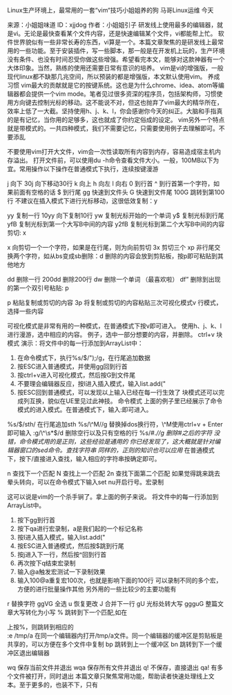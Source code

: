 Linux生产环境上，最常用的一套“vim“技巧小姐姐养的狗 马哥Linux运维 今天


来源：小姐姐味道
ID：xjjdog
作者：小姐姐引子
研发线上使用最多的编辑器，就是vi。无论是最快查看某个文件内容，还是快速编辑某个文件，vi都能帮上忙。
软件世界貌似有一些非常长寿的东西，vi算是一个。本篇文章聚焦的是研发线上最常用的一些功能。至于安装插件，写一些脚本，那一般是在开发机上玩的，生产环境没有条件、也没有时间忍受你做这些增强。希望看完本文，能够对这款神器有一个大体印象。当然，熟练的使用还需要日常有意识的培养。
vim是vi的增强版，一般现代linux都不缺那几兆空间，所以预装的都是增强版，本文默认使用vim。
养成习惯
vim最大的贡献就是它的按键系统。这也是为什么chrome、idea、atom等编辑器都会提供一个vim mode。笔者见过很多资深的程序员，包括架构师，习惯使用方向键去控制光标的移动。这不能说不对，但这也抛弃了vim最大的精华所在，效率上低了一大截。坚持使用h、j、k、l，你会感谢你今天的纠正。大脑和手指真的是有记忆，当你用的足够多，这也就成了你约定俗成的设定。
vim另外一个特点就是带模式的。一共四种模式，我们不需要记忆，只需要使用例子去理解即可。不要添乱

不要使用vim打开大文件，vim会一次性读取所有内容到内存，容易造成宿主机内存溢出。
打开文件前，可以使用du -h命令查看文件大小。一般，100MB以下为宜。常用操作以下操作在普通模式下执行，连续按键漫游

j 向下
30j 向下移动30行
k 向上
h 向左
l 向右
0 到行首
^ 到行首第一个字符，如果前面有空格的话
$ 到行尾
gg 快速到文件头
G 快速到文件尾
100G 跳转到第100行
不建议在插入模式下进行光标移动，这很低效复制：y

yy 复制一行
10yy 向下复制10行
yw 复制光标开始的一个单词
y$ 复制光标到行尾
yfB 复制光标到第一个大写B中间的内容
y2fB 复制光标到第二个大写B中间的内容剪切: x

x 向剪切一个一个字符，如果是在行尾，则为向前剪切
3x 剪切三个
xp 非行尾交换两个字符，如从bs变成sb删除：d
删除的内容会放到剪贴板，按p即可粘贴到其他地方

dd 删除一行
200dd 删除200行
dw 删除一个单词 （最喜欢啦）
df” 删除到出现的第一个双引号粘贴: p

p 粘贴复制或剪切的内容
3p 将复制或剪切的内容粘贴三次可视化模式v 行模式，选择一些内容

可视化模式是非常有用的一种模式，在普通模式下按v即可进入。
使用h、j、k、l进行漫游，选中相应的内容。
例子，选中一部分想要的内容，并删除。
ctrl+v 块模式
演示：将文件中的每一行添加到ArrayList中：


1) 在命令模式下，执行%s/$/");/g，在行尾追加数据
2) 按ESC进入普通模式，并使用gg回到行首
3) 按ctrl+v进入可视化模式，然后按G到文件尾
4) 不要理会编辑器反应，按I进入插入模式，输入list.add("
5) 按ESC回到普通模式，可以发现以上输入已经在每一行生效了
块模式还可以完成列互换，貌似在UE里见过此神技。
命令模式
上面的例子里已经展示了命令模式的进入模式。在普通模式下，输入:即可进入。

%s/$/sth/ 在行尾追加sth
%s/\^M//g 替换掉dos换行符，\^M使用ctrl+v  + Enter即可输入
:g/\^\s*$/d 删除空行以及只有空格的行
%s/#.*//g 删除#之后的字符
没错，命令模式用的是正则，这些经验是通用的
你已经发现了，这大概就是针对编辑器窗口的sed命令。查找字符串
同样的，正则的知识也可以应用*
在普通模式下，按下/直接进入查找，输入相应的字符串按确定即可。

n 查找下一个匹配
N 查找上一个匹配
2n 查找下面第二个匹配
如果觉得跳来跳去晕头转向，可以在命令模式下输入set nu开启行号。宏录制

这可以说是vim的一个杀手锏了。拿上面的例子来说。
将文件中的每一行添加到ArrayList中。


1) 按下gg到行首
2) 按下qa进行宏录制，a是我们起的一个标记名称
3) 按I进入插入模式，输入list.add("
4) 按ESC进入普通模式，然后按$跳到行尾
5) 按j进入下一行，然后按^回到行首
6) 再次按下q结束宏录制
7) 输入@a触发宏测试一下录制效果
8) 输入100@a重复宏100次，也就是影响下面的100行
可以录制不同的多个宏，方便的进行批量操作其他
另外用的一些比较少的主要功能有

r 替换字符
ggVG 全选
u 恢复更改
J 合并下一行
gU 光标处转大写
ggguG 整篇文章大写转化为小写
% 跳转到下一个匹配,如在<div>上按%，则跳转到相应的</div>
:e /tmp/a 在同一个编辑器内打开/tmp/a文件。同一个编辑器的缓冲区是剪贴板是共享的，可以方便在多个文件中复制
bp 跳转到上一个缓冲区
bn 跳转到下一个缓冲区退出编辑器

wq 保存当前文件并退出
wqa 保存所有文件并退出
q! 不保存，直接退出
qa! 有多个文件被打开，同时退出
本篇文章只聚焦常用功能，帮助读者快速处理线上文本。至于更多的，也装不下，只有